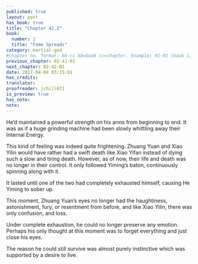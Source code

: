 ```yaml
---
published: true
layout: post
has_book: true
title: "Chapter 42.2"
book:
  number: 2
  title: "Fame Spreads"
category: martial-god
#chapter no. format: bb-cc bb=book cc=chapter. Example: 01-01 (book 1, chapter 1)
previous_chapter: 02-41-01
next_chapter: 02-42-01
date: 2017-04-04 03:15:01 
has_credits:
translator:
proofreader: jchill071
is_preview: true
has_note:
note: 
---
```

He’d maintained a powerful strength on his arms from beginning to end. It was as if a huge grinding machine had been slowly whittling away their Internal Energy.

This kind of feeling was indeed quite frightening. Zhuang Yuan and Xiao Yilin would have rather had a swift death like Xiao Yifan instead of dying such a slow and tiring death. However, as of now, their life and death was no longer in their control. It only followed Yiming’s baton, continuously spinning along with it.

It lasted until one of the two had completely exhausted himself, causing He Yiming to sober up.

This moment, Zhuang Yuan’s eyes no longer had the haughtiness, astonishment, fury, or resentment from before, and like Xiao Yilin, there was only confusion, and loss.

Under complete exhaustion, he could no longer preserve any emotion. Perhaps his only thought at this moment was to forget everything and just close his eyes.

The reason he could still survive was almost purely instinctive which was supported by a desire to live.
